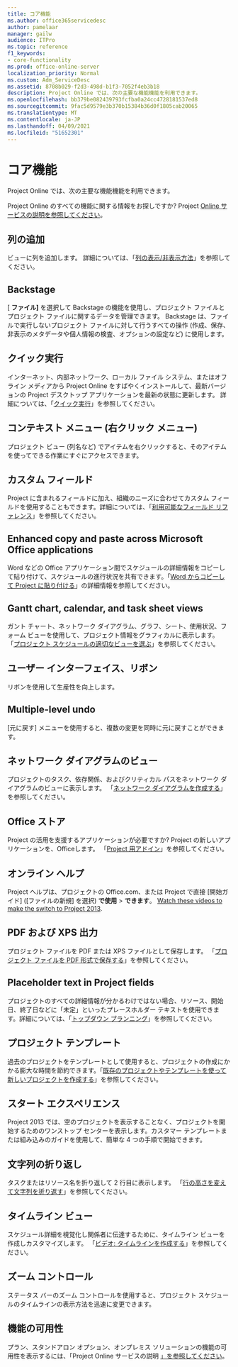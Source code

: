 ```yaml
---
title: コア機能
ms.author: office365servicedesc
author: pamelaar
manager: gailw
audience: ITPro
ms.topic: reference
f1_keywords:
- core-functionality
ms.prod: office-online-server
localization_priority: Normal
ms.custom: Adm_ServiceDesc
ms.assetid: 8708b029-f2d3-498d-b1f3-7052f4eb3b18
description: Project Online では、次の主要な機能機能を利用できます。
ms.openlocfilehash: bb379be082439793fcfba0a24cc4728181537ed8
ms.sourcegitcommit: 9fac5d9579e3b370b15384b36d0f1805cab20065
ms.translationtype: MT
ms.contentlocale: ja-JP
ms.lasthandoff: 04/09/2021
ms.locfileid: "51652301"
---
```

# <a name="core-functionality"></a>コア機能

Project Online では、次の主要な機能機能を利用できます。
  
Project Online のすべての機能に関する情報をお探しですか? Project [Online サービスの説明を参照してください](project-online-service-description.md)。
  
## <a name="add-columns"></a>列の追加

ビューに列を追加します。 詳細については、「[列の表示/非表示方法](https://go.microsoft.com/fwlink/p/?LinkId=271343)」を参照してください。
  
## <a name="backstage"></a>Backstage

[ **ファイル]** を選択して Backstage の機能を使用し、プロジェクト ファイルとプロジェクト ファイルに関するデータを管理できます。 Backstage は、ファイルで実行しないプロジェクト ファイルに対して行うすべての操作 (作成、保存、非表示のメタデータや個人情報の検査、オプションの設定など) に使用します。 
  
## <a name="click-to-run"></a>クイック実行

インターネット、内部ネットワーク、ローカル ファイル システム、またはオフライン メディアから Project Online をすばやくインストールして、最新バージョンの Project デスクトップ アプリケーションを最新の状態に更新します。 詳細については、「[クイック実行](/previous-versions/office/office-2013-resource-kit/dd188670(v=office.15))」を参照してください。
  
## <a name="contextual-right-click-menus"></a>コンテキスト メニュー (右クリック メニュー)

プロジェクト ビュー (列名など) でアイテムを右クリックすると、そのアイテムを使ってできる作業にすぐにアクセスできます。
  
## <a name="custom-fields"></a>カスタム フィールド

Project に含まれるフィールドに加え、組織のニーズに合わせてカスタム フィールドを使用することもできます。詳細については、「[利用可能なフィールド リファレンス](https://support.office.com/article/615a4563-1cc3-40f4-b66f-1b17e793a460)」を参照してください。
  
## <a name="enhanced-copy-and-paste-across-microsoft-office-applications"></a>Enhanced copy and paste across Microsoft Office applications

Word などの Office アプリケーション間でスケジュールの詳細情報をコピーして貼り付けて、スケジュールの進行状況を共有できます。「[Word からコピーして Project に貼り付ける](https://go.microsoft.com/fwlink/p/?LinkId=271330)」の詳細情報を参照してください。
  
## <a name="gantt-chart-calendar-and-task-sheet-views"></a>Gantt chart, calendar, and task sheet views

ガント チャート、ネットワーク ダイアグラム、グラフ、シート、使用状況、フォーム ビューを使用して、プロジェクト情報をグラフィカルに表示します。 「[プロジェクト スケジュールの適切なビューを選ぶ](https://go.microsoft.com/fwlink/?LinkId=402905)」を参照してください。
  
## <a name="user-interface-the-ribbon"></a>ユーザー インターフェイス、リボン

リボンを使用して生産性を向上します。

## <a name="multiple-level-undo"></a>Multiple-level undo

[元に戻す] メニューを使用すると、複数の変更を同時に元に戻すことができます。
  
## <a name="network-diagram-view"></a>ネットワーク ダイアグラムのビュー

プロジェクトのタスク、依存関係、およびクリティカル パスをネットワーク ダイアグラムのビューに表示します。 「[ネットワーク ダイアグラムを作成する](https://go.microsoft.com/fwlink/p/?LinkId=271338)」を参照してください。
  
## <a name="office-store"></a>Office ストア

Project の活用を支援するアプリケーションが必要ですか? Project の新しいアプリケーションを、Officeします。 「[Project 用アドイン](https://go.microsoft.com/fwlink/?LinkId=273883)」を参照してください。
  
## <a name="online-help"></a>オンライン ヘルプ

Project ヘルプは、プロジェクトの Office.com、または Project で直接 [開始ガイド] ([ファイルの新規] を選択) **で使用** \> **できます**。 [Watch these videos to make the switch to Project 2013](https://go.microsoft.com/fwlink/p/?LinkId=271325).
  
## <a name="pdf-and-xps-output"></a>PDF および XPS 出力

プロジェクト ファイルを PDF または XPS ファイルとして保存します。 「[プロジェクト ファイルを PDF 形式で保存する](https://go.microsoft.com/fwlink/p/?LinkId=271350)」を参照してください。
  
## <a name="placeholder-text-in-project-fields"></a>Placeholder text in Project fields

プロジェクトのすべての詳細情報が分かるわけではない場合、リソース、開始日、終了日などに「未定」といったプレースホルダー テキストを使用できます。詳細については、「[トップダウン プランニング](https://go.microsoft.com/fwlink/p/?LinkId=271333)」を参照してください。
  
## <a name="project-templates"></a>プロジェクト テンプレート

過去のプロジェクトをテンプレートとして使用すると、プロジェクトの作成にかかる膨大な時間を節約できます。「[既存のプロジェクトやテンプレートを使って新しいプロジェクトを作成する](https://go.microsoft.com/fwlink/p/?LinkId=271328)」を参照してください。
  
## <a name="start-experience"></a>スタート エクスペリエンス

Project 2013 では、空のプロジェクトを表示することなく、プロジェクトを開始するためのワンストップ センターを表示します。カスタマー テンプレートまたは組み込みのガイドを使用して、簡単な 4 つの手順で開始できます。
  
## <a name="text-wrap"></a>文字列の折り返し

タスクまたはリソース名を折り返して 2 行目に表示します。 「[行の高さを変えて文字列を折り返す](https://go.microsoft.com/fwlink/p/?LinkId=271344)」を参照してください。
  
## <a name="timeline-view"></a>タイムライン ビュー

スケジュール詳細を視覚化し関係者に伝達するために、タイムライン ビューを作成しカスタマイズします。 「[ビデオ: タイムラインを作成する](https://go.microsoft.com/fwlink/?LinkId=402912)」を参照してください。
  
## <a name="zoom-controls"></a>ズーム コントロール

ステータス バーのズーム コントロールを使用すると、プロジェクト スケジュールのタイムラインの表示方法を迅速に変更できます。 
  
## <a name="feature-availability"></a>機能の可用性

プラン、スタンドアロン オプション、オンプレミス ソリューションの機能の可用性を表示するには、「Project Online サービスの説明 [」を参照してください](project-online-service-description.md)。